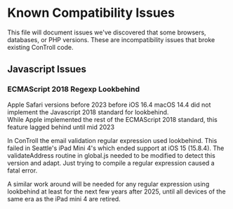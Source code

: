 # Known Compatibility Issues
This file will document issues we've discovered that some browsers, databases, or PHP versions.  These are incompatibility issues that broke existing 
ConTroll code.  

## Javascript Issues

### ECMAScript 2018 Regexp Lookbehind

Apple Safari versions before 2023 before iOS 16.4 macOS 14.4 did not implement the Javascript 2018 standard for lookbehind.  
While Apple implemented the rest of the ECMAScript 2018 standard, this feature lagged behind until mid 2023

In ConTroll the email validation regular expression used lookbehind.  This failed in Seattle's iPad Mini 4's which ended support at iOS 15 (15.8.4).
The validateAddress routine in global.js needed to be modified to detect this version and adapt. 
Just trying to compile a regular expression caused a fatal error.

A similar work around will be needed for any regular expression using lookbehind at least for the next few years after 2025, 
until all devices of the same era as the iPad mini 4 are retired.


